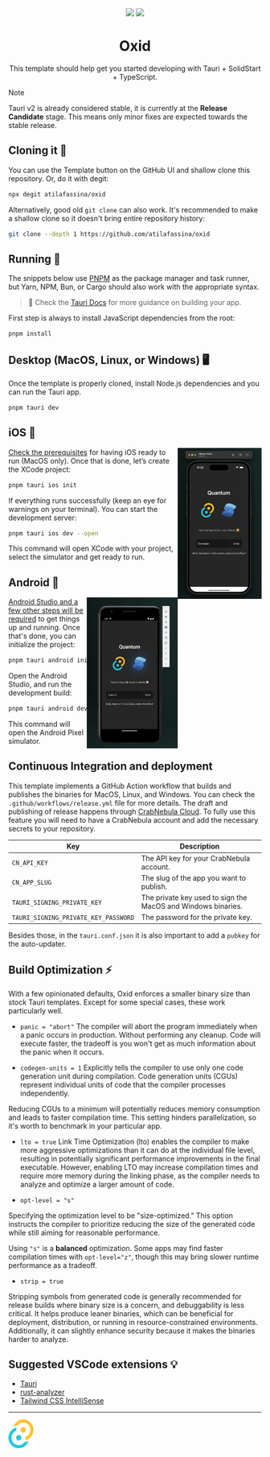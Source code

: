 <div align="center">
<img src="/docs/oxid-dark-mode.svg#gh-dark-mode-only" width="250" />
<img src="/docs/oxid-dark-mode.svg#gh-light-mode-only" width="250" />
  <h1>Oxid</h1>
  <p>This template should help get you started developing with Tauri + SolidStart + TypeScript.</p>
</div>

> [!note]
> Tauri v2 is already considered stable, it is currently at the **Release Candidate** stage. This means only minor fixes are expected towards the stable release.

## Cloning it 🐑

You can use the Template button on the GitHub UI and shallow clone this repository. Or, do it with degit:

```sh
npx degit atilafassina/oxid
```

Alternatively, good old `git clone` can also work. It's recommended to make a shallow clone so it doesn't bring entire repository history:

```sh
git clone --depth 1 https://github.com/atilafassina/oxid
```

## Running 🚤

The snippets below use [PNPM](https://pnpm.io) as the package manager and task runner, but Yarn, NPM, Bun, or Cargo should also work with the appropriate syntax.

> 🛟 Check the [Tauri Docs](https://v2.tauri.app/) for more guidance on building your app.

First step is always to install JavaScript dependencies from the root:

```sh
pnpm install
```

## Desktop (MacOS, Linux, or Windows) 🖥️

Once the template is properly cloned, install Node.js dependencies and you can run the Tauri app.

```sh
pnpm tauri dev
```

## iOS 🍎

<img src="/docs/ios.png" align="right" height="300"/>

[Check the prerequisites](https://v2.tauri.app/guides/prerequisites/#ios) for having iOS ready to run (MacOS only).
Once that is done, let’s create the XCode project:

```sh
pnpm tauri ios init
```

If everything runs successfully (keep an eye for warnings on your terminal).
You can start the development server:

```sh
pnpm tauri ios dev --open
```

This command will open XCode with your project, select the simulator and get ready to run.

## Android 🤖

<img src="/docs/android.png" align="right" height="300"/>

[Android Studio and a few other steps will be required](https://v2.tauri.app/guides/prerequisites/#android) to get things up and running.
Once that's done, you can initialize the project:

```sh
pnpm tauri android init
```

Open the Android Studio, and run the development build:

```sh
pnpm tauri android dev
```

This command will open the Android Pixel simulator.

## Continuous Integration and deployment

This template implements a GitHub Action workflow that builds and publishes the binaries for MacOS, Linux, and Windows. You can check the `.github/workflows/release.yml` file for more details. The draft and publishing of release happens through [CrabNebula Cloud](https://crabnebula.dev/cloud). To fully use this feature you will need to have a CrabNebula account and add the necessary secrets to your repository.

| Key                                  | Description                                                  |
| ------------------------------------ | ------------------------------------------------------------ |
| `CN_API_KEY`                         | The API key for your CrabNebula account.                     |
| `CN_APP_SLUG`                        | The slug of the app you want to publish.                     |
| `TAURI_SIGNING_PRIVATE_KEY`          | The private key used to sign the MacOS and Windows binaries. |
| `TAURI_SIGNING_PRIVATE_KEY_PASSWORD` | The password for the private key.                            |

Besides those, in the `tauri.conf.json` it is also important to add a `pubkey` for the auto-updater.

## Build Optimization ⚡

With a few opinionated defaults, Oxid enforces a smaller binary size than stock Tauri templates. Except for some special cases, these work particularly well.

- `panic = "abort"`
  The compiler will abort the program immediately when a panic occurs in production. Without performing any cleanup. Code will execute faster, the tradeoff is you won't get as much information about the panic when it occurs.

- `codegen-units = 1`
  Explicitly tells the compiler to use only one code generation unit during compilation. Code generation units (CGUs) represent individual units of code that the compiler processes independently.

Reducing CGUs to a minimum will potentially reduces memory consumption and leads to faster compilation time. This setting hinders parallelization, so it's worth to benchmark in your particular app.

- `lto = true`
  Link Time Optimization (lto) enables the compiler to make more aggressive optimizations than it can do at the individual file level, resulting in potentially significant performance improvements in the final executable. However, enabling LTO may increase compilation times and require more memory during the linking phase, as the compiler needs to analyze and optimize a larger amount of code.

- `opt-level = "s"`

Specifying the optimization level to be "size-optimized." This option instructs the compiler to prioritize reducing the size of the generated code while still aiming for reasonable performance.

Using `"s"` is a **balanced** optimization. Some apps may find faster compilation times with `opt-level="z"`, though this may bring slower runtime performance as a tradeoff.

- `strip = true`

Stripping symbols from generated code is generally recommended for release builds where binary size is a concern, and debuggability is less critical. It helps produce leaner binaries, which can be beneficial for deployment, distribution, or running in resource-constrained environments. Additionally, it can slightly enhance security because it makes the binaries harder to analyze.

## Suggested VSCode extensions 💡

- [Tauri](https://marketplace.visualstudio.com/items?itemName=tauri-apps.tauri-vscode)
- [rust-analyzer](https://marketplace.visualstudio.com/items?itemName=rust-lang.rust-analyzer)
- [Tailwind CSS IntelliSense](https://marketplace.visualstudio.com/items?itemName=bradlc.vscode-tailwindcss)

---

<img width="50" src="/public/tauri.svg" />
